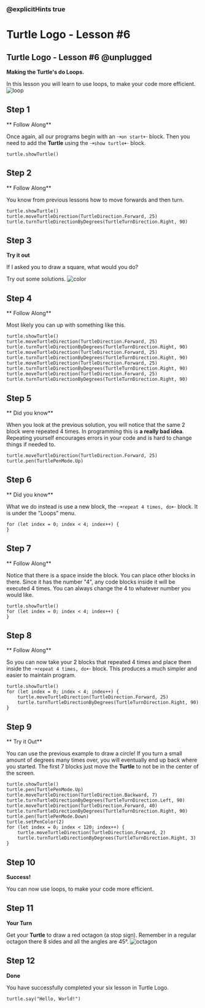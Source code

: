 ### @explicitHints true

# Turtle Logo - Lesson #6

## Turtle Logo - Lesson #6 @unplugged
**Making the Turtle's do Loops.**

In this lesson you will learn to use loops, to make your code more efficient.
![loop](https://github.com/Mr-Coxall/makecode-arcade-turtle-logo-lesson6/raw/main/assets/looping_screenshot.png)

## Step 1
** Follow Along**

Once again, all our programs begin with an ⇢``on start``⇠ block. Then you need to add the **Turtle** using the ⇢``show turtle``⇠ block.
```blocks
turtle.showTurtle()
```

## Step 2
** Follow Along**

You know from previous lessons how to move forwards and then turn.
```blocks
turtle.showTurtle()
turtle.moveTurtleDirection(TurtleDirection.Forward, 25)
turtle.turnTurtleDirectionByDegrees(TurtleTurnDirection.Right, 90)
```

## Step 3
**Try it out**

If I asked you to draw a square, what would you do?

Try out some solutions.
![color](https://github.com/Mr-Coxall/makecode-arcade-turtle-logo-lesson6/raw/main/assets/looping_screenshot.png)

## Step 4
** Follow Along**

Most likely you can up with something like this.
```blocks
turtle.showTurtle()
turtle.moveTurtleDirection(TurtleDirection.Forward, 25)
turtle.turnTurtleDirectionByDegrees(TurtleTurnDirection.Right, 90)
turtle.moveTurtleDirection(TurtleDirection.Forward, 25)
turtle.turnTurtleDirectionByDegrees(TurtleTurnDirection.Right, 90)
turtle.moveTurtleDirection(TurtleDirection.Forward, 25)
turtle.turnTurtleDirectionByDegrees(TurtleTurnDirection.Right, 90)
turtle.moveTurtleDirection(TurtleDirection.Forward, 25)
turtle.turnTurtleDirectionByDegrees(TurtleTurnDirection.Right, 90)
```

## Step 5
** Did you know**

When you look at the previous solution, you will notice that the same 2 block were repeated 4 times. In programming this is **a really bad idea**. Repeating yourself encourages errors in your code and is hard to change things if needed to.
```blocks
turtle.moveTurtleDirection(TurtleDirection.Forward, 25)
turtle.pen(TurtlePenMode.Up)
```

## Step 6
** Did you know**

What we do instead is use a new block, the ⇢``repeat 4 times, do``⇠ block. It is under the "Loops" menu. 
```blocks
for (let index = 0; index < 4; index++) {
}
```

## Step 7
** Follow Along**

Notice that there is a space inside the block. You can place other blocks in there. Since it has the number "4", any code blocks inside it will be executed 4 times. You can always change the 4 to whatever number you would like. 
```blocks
turtle.showTurtle()
for (let index = 0; index < 4; index++) {
}
```

## Step 8
** Follow Along**

So you can now take your 2 blocks that repeated 4 times and place them inside the ⇢``repeat 4 times, do``⇠ block. This produces a much simpler and easier to maintain program. 
```blocks
turtle.showTurtle()
for (let index = 0; index < 4; index++) {
    turtle.moveTurtleDirection(TurtleDirection.Forward, 25)
    turtle.turnTurtleDirectionByDegrees(TurtleTurnDirection.Right, 90)
}
```

## Step 9
** Try it Out**

You can use the previous example to draw a circle! If you turn a small amount of degrees many times over, you will eventually end up back where you started. The first 7 blocks just move the **Turtle** to not be in the center of the screen.
```blocks
turtle.showTurtle()
turtle.pen(TurtlePenMode.Up)
turtle.moveTurtleDirection(TurtleDirection.Backward, 7)
turtle.turnTurtleDirectionByDegrees(TurtleTurnDirection.Left, 90)
turtle.moveTurtleDirection(TurtleDirection.Forward, 40)
turtle.turnTurtleDirectionByDegrees(TurtleTurnDirection.Right, 90)
turtle.pen(TurtlePenMode.Down)
turtle.setPenColor(2)
for (let index = 0; index < 120; index++) {
    turtle.moveTurtleDirection(TurtleDirection.Forward, 2)
    turtle.turnTurtleDirectionByDegrees(TurtleTurnDirection.Right, 3)
}
```

## Step 10
**Success!**

You can now use loops, to make your code more efficient.

## Step 11
**Your Turn**

Get your **Turtle** to draw a red octagon (a stop sign). Remember in a regular octagon there 8 sides and all the angles are 45°.
![octagon](https://github.com/Mr-Coxall/makecode-arcade-turtle-logo-lesson6/raw/main/assets/octagon_screenshot.png)

## Step 12
**Done**

You have successfully completed your six lesson in Turtle Logo.

```ghost
turtle.say("Hello, World!")
```

